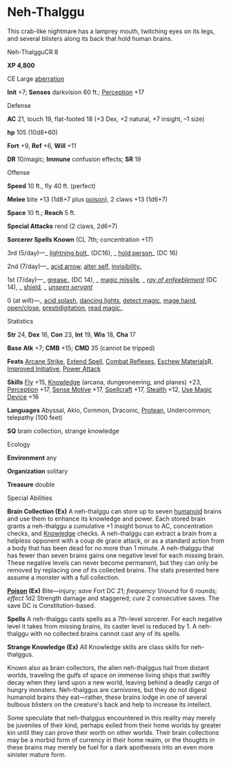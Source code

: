 # Neh-Thalggu

This crab-like nightmare has a lamprey mouth, twitching eyes on its legs, and several blisters along its back that hold human brains.

Neh-ThalgguCR 8

**XP 4,800**

CE Large [aberration](monsters/creatureTypes#_aberration)

**Init** +7; **Senses** darkvision 60 ft.; [Perception](additionalMonsters/../skills/perception#_perception) +17

Defense

**AC** 21, touch 19, flat-footed 18 (+3 Dex, +2 natural, +7 insight, –1 size)

**hp** 105 (10d8+60)

**Fort** +9, **Ref** +6, **Will** +11

**DR** 10/magic; **Immune** confusion effects; **SR** 19

Offense

**Speed** 10 ft., fly 40 ft. (perfect)

**Melee** bite +13 (1d8+7 plus [poison](monsters/universalMonsterRules#_poison-(ex-or-su))), 2 claws +13 (1d6+7)

**Space** 10 ft.; **Reach** 5 ft.

**Special Attacks** rend (2 claws, 2d6+7)

**Sorcerer Spells Known** (CL 7th; concentration +17)

3rd (5/day)—_ [lightning bolt](additionalMonsters/../spells/lightningBolt#_lightning-bolt)_ (DC16), _ [hold person](additionalMonsters/../spells/holdPerson#_hold-person)_ (DC 16)

2nd (7/day)—_ [acid arrow](additionalMonsters/../spells/acidArrow#_acid-arrow), [alter self](additionalMonsters/../spells/alterSelf#_alter-self), [invisibility](additionalMonsters/../spells/invisibility#_invisibility)_

1st (7/day)—_ [grease](additionalMonsters/../spells/grease#_grease)_ (DC 14), _ [magic missile](additionalMonsters/../spells/magicMissile#_magic-missile)_, _ [ray of enfeeblement](additionalMonsters/../spells/rayOfEnfeeblement#_ray-of-enfeeblement)_ (DC 14), _ [shield](additionalMonsters/../spells/shield#_shield)_, _ [unseen servant](additionalMonsters/../spells/unseenServant#_unseen-servant)_

0 (at will)—_ [acid splash](additionalMonsters/../spells/acidSplash#_acid-splash), [dancing lights](additionalMonsters/../spells/dancingLights#_dancing-lights), [detect magic](additionalMonsters/../spells/detectMagic#_detect-magic), [mage hand](additionalMonsters/../spells/mageHand#_mage-hand), [open/close](additionalMonsters/../spells/openClose#_open-close), [prestidigitation](additionalMonsters/../spells/prestidigitation#_prestidigitation), [read magic](additionalMonsters/../spells/readMagic#_read-magic)_

Statistics

**Str** 24, **Dex** 16, **Con** 23, **Int** 19, **Wis** 18, **Cha** 17

**Base Atk** +7; **CMB** +15; **CMD** 35 (cannot be tripped)

**Feats** [Arcane Strike](additionalMonsters/../feats#_arcane-strike), [Extend Spell](additionalMonsters/../feats#_extend-spell), [Combat Reflexes](additionalMonsters/../feats#_combat-reflexes), [Eschew Materials](additionalMonsters/../feats#_eschew-materials)B, [Improved Initiative](additionalMonsters/../feats#_improved-initiative), [Power Attack](additionalMonsters/../feats#_power-attack)

**Skills** [Fly](additionalMonsters/../skills/fly#_fly) +15, [Knowledge](additionalMonsters/../skills/knowledge#_knowledge) (arcana, dungeoneering, and planes) +23, [Perception](additionalMonsters/../skills/perception#_perception) +17, [Sense Motive](additionalMonsters/../skills/senseMotive#_sense-motive) +17, [Spellcraft](additionalMonsters/../skills/spellcraft#_spellcraft) +17, [Stealth](additionalMonsters/../skills/stealth#_stealth) +12, [Use Magic Device](additionalMonsters/../skills/useMagicDevice#_use-magic-device) +16

**Languages** Abyssal, Aklo, Common, Draconic, [Protean](monsters/creatureTypes#_protean-subtype), Undercommon; telepathy (100 feet)

**SQ** brain collection, strange knowledge

Ecology

**Environment** any

**Organization** solitary

**Treasure** double

Special Abilities

**Brain Collection (Ex)** A neh-thalggu can store up to seven [humanoid](monsters/creatureTypes#_humanoid) brains and use them to enhance its knowledge and power. Each stored brain grants a neh-thalggu a cumulative +1 insight bonus to AC, concentration checks, and [Knowledge](additionalMonsters/../skills/knowledge#_knowledge) checks. A neh-thalggu can extract a brain from a helpless opponent with a coup de grace attack, or as a standard action from a body that has been dead for no more than 1 minute. A neh-thalggu that has fewer than seven brains gains one negative level for each missing brain. These negative levels can never become permanent, but they can only be removed by replacing one of its collected brains. The stats presented here assume a monster with a full collection.

**[Poison](monsters/universalMonsterRules#_poison-(ex-or-su)) (Ex)** Bite—injury; _save_ Fort DC 21; _frequency_ 1/round for 6 rounds; _effect_ 1d2 Strength damage and staggered; _cure_ 2 consecutive saves. The save DC is Constitution-based.

**Spells** A neh-thalggu casts spells as a 7th-level sorcerer. For each negative level it takes from missing brains, its caster level is reduced by 1. A neh-thalggu with no collected brains cannot cast any of its spells.

**Strange Knowledge (Ex)** All Knowledge skills are class skills for neh-thalggus.

Known also as brain collectors, the alien neh-thalggus hail from distant worlds, traveling the gulfs of space on immense living ships that swiftly decay when they land upon a new world, leaving behind a deadly cargo of hungry monsters. Neh-thalggus are carnivores, but they do not digest humanoid brains they eat—rather, these brains lodge in one of several bulbous blisters on the creature's back and help to increase its intellect.

Some speculate that neh-thalggus encountered in this reality may merely be juveniles of their kind, perhaps exiled from their home worlds by greater kin until they can prove their worth on other worlds. Their brain collections may be a morbid form of currency in their home realm, or the thoughts in these brains may merely be fuel for a dark apotheosis into an even more sinister mature form.

